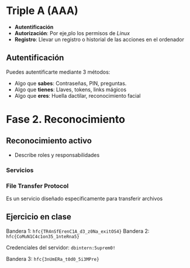 # Triple A (AAA)

- **Autentificación**
- **Autorización**: Por eje,plo los permisos de *Linux*
- **Registro**: Llevar un registro o historial de las acciones en el ordenador

## Autentificación

Puedes autentificarte mediante 3 métodos:

- Algo que **sabes**: Contraseñas, PIN, preguntas.
- Algo que **tienes**: Llaves, tokens, links mágicos
- Algo que **eres**: Huella dactilar, reconocimiento facial

# Fase 2. Reconocimiento

## Reconocimiento activo

- Describe roles y responsabilidades

### Servicios

### File Transfer Protocol

Es un servicio diseñado especificamente para transferir archivos

## Ejercicio en clase

Bandera 1: `hfc{TR4nSfErenC1A_d3_z0Na_exitOS4}`
Bandera 2: `hfc{CoMuN1C4c1on35_1nteRna5}`

Credenciales del servidor: `dbintern:5uprem0!`

Bandera 3: `hfc{3nUmERa_t0d0_5i3MPre}`